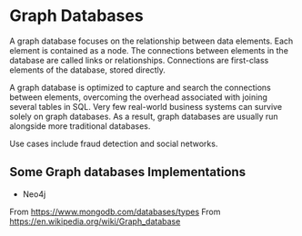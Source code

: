 # Graph Databases

A graph database focuses on the relationship between data elements.
Each element is contained as a node.
The connections between elements in the database are called links or relationships.
Connections are first-class elements of the database, stored directly.

A graph database is optimized to capture and search the connections between elements,
overcoming the overhead associated with joining several tables in SQL.
Very few real-world business systems can survive solely on graph databases.
As a result, graph databases are usually run alongside more traditional databases.

Use cases include fraud detection and social networks.

## Some Graph databases Implementations

- Neo4j

From <https://www.mongodb.com/databases/types>
From <https://en.wikipedia.org/wiki/Graph_database>
